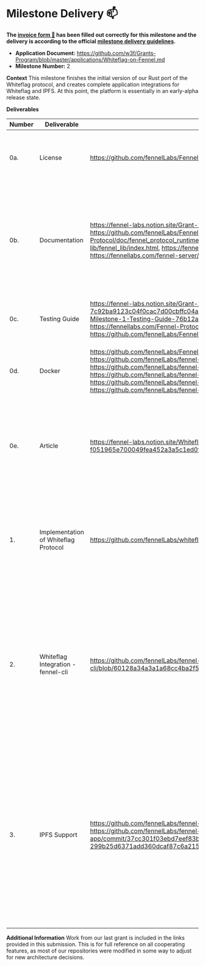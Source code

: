 # Milestone Delivery :mailbox:

**The [invoice form :pencil:](https://docs.google.com/forms/d/e/1FAIpQLSfmNYaoCgrxyhzgoKQ0ynQvnNRoTmgApz9NrMp-hd8mhIiO0A/viewform) has been filled out correctly for this milestone and the delivery is according to the official [milestone delivery guidelines](https://github.com/w3f/Grants-Program/blob/master/docs/milestone-deliverables-guidelines.md).**

- **Application Document:** https://github.com/w3f/Grants-Program/blob/master/applications/Whiteflag-on-Fennel.md
- **Milestone Number:** 2

**Context**
This milestone finishes the initial version of our Rust port of the Whiteflag protocol, and creates complete application integrations for Whiteflag and IPFS. At this point, the platform is essentially in an early-alpha release state.

**Deliverables**

| Number | Deliverable                          | Link                                                                                                                                                                                                                                                                                                                                                                                                       | Notes                                                                                                                                                                                                                                                                                            |
| ------ | ------------------------------------ | ---------------------------------------------------------------------------------------------------------------------------------------------------------------------------------------------------------------------------------------------------------------------------------------------------------------------------------------------------------------------------------------------------------- | ------------------------------------------------------------------------------------------------------------------------------------------------------------------------------------------------------------------------------------------------------------------------------------------------ |
| 0a.    | License                              | https://github.com/fennelLabs/Fennel-Protocol/blob/main/LICENSE                                                                                                                                                                                                                                                                                                                                            | Unlicense. All of our repositories include the same default UNLICENSE file.                                                                                                                                                                                                                      |
| 0b.    | Documentation                        | https://fennel-labs.notion.site/Grant-2-d6f134a5b65f4556823ae648e3b68e68, https://github.com/fennelLabs/Fennel-Protocol/wiki, https://fennellabs.com/Fennel-Protocol/doc/fennel_protocol_runtime/index.html, https://fennellabs.com/fennel-lib/fennel_lib/index.html, https://fennellabs.com/fennel-cli/fennel_cli/, https://fennellabs.com/fennel-server/fennel_server/                                   | Documentation is provided both as generated inline documentation and a wiki. We've begun migrating the wiki over to Notion, so some content may be subject to change.                                                                                                                            |
| 0c.    | Testing Guide                        | https://fennel-labs.notion.site/Grant-2-Milestone-2-Testing-Guide-7c92ba9123c04f0cac7d00cbffc04a3b, https://fennel-labs.notion.site/Grant-2-Milestone-1-Testing-Guide-76b12a5e6e1149c2998d3e723cbaeb09, https://fennellabs.com/Fennel-Protocol/doc/fennel_protocol_runtime/index.html, https://github.com/fennelLabs/Fennel-Protocol/wiki/Testing-Milestone-3                                              | Automated testing, application usage, and extrinsics calls are outlined.                                                                                                                                                                                                                         |
| 0d.    | Docker                               | https://github.com/fennelLabs/Fennel-Protocol/blob/main/Dockerfile, https://github.com/fennelLabs/fennel-lib/blob/master/Dockerfile, https://github.com/fennelLabs/fennel-cli/blob/master/Dockerfile, https://github.com/fennelLabs/fennel-server/blob/master/Dockerfile, https://github.com/fennelLabs/fennel-api/blob/master/Dockerfile, https://github.com/fennelLabs/fennel-api/blob/master/Dockerfile | Docker Compose is used to run tests, benchmarks, and documentation.                                                                                                                                                                                                                              |
| 0e.    | Article                              | https://fennel-labs.notion.site/Whiteflag-on-Fennel-Protocol-f051965e700049fea452a3a5c1ed0f02                                                                                                                                                                                                                                                                                                              | Self-hosted announcement article describing the purpose of the material included in this milestone. This will be published after the milestone is accepted.                                                                                                                                      |
| 1.     | Implementation of Whiteflag Protocol | https://github.com/fennelLabs/whiteflag-rust                                                                                                                                                                                                                                                                                                                                                               | Our Rust port of the Whiteflag protocol is now in an early alpha state, supporting all major message types and cryptography for on-chain messages.                                                                                                                                               |
| 2.     | Whiteflag Integration - fennel-cli   | https://github.com/fennelLabs/fennel-cli/blob/60128a34a3a1a68cc4ba2f541e8f5d75fdc2eda9/src/fennel_rpc/mod.rs#L143                                                                                                                                                                                                                                                                                          | The original fennel-cli RPC has been updated to add full support for the Whiteflag protocol through the two functions listed in the referenced file. These functions will take Whiteflag messages as JSON and format them correctly for submission to the chain.                                 |
| 3.     | IPFS Support                         | https://github.com/fennelLabs/fennel-lib/blob/master/src/ipfs/mod.rs, https://github.com/fennelLabs/fennel-app/commit/37cc301f03ebd7eef83b589385fe566bfa777aa2#diff-299b25d6371add360dcaf87c6a21570765a9f5af351dfd10bb9ccaba5d5c8b6a                                                                                                                                                                       | Basic IPFS support is now baked in to fennel-cli, with more complete interface-wrapped support in fennel-app. The easiest way to explore this is through the IPFS interface in fennel-app, just make sure you use either our Docker Compose setup with an IPFS node or run IPFS Desktop locally. |

**Additional Information**
Work from our last grant is included in the links provided in this submission. This is for full reference on all cooperating features, as most of our repositories were modified in some way to adjust for new architecture decisions.

